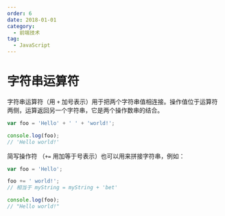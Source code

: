 ```yaml
---
order: 6
date: 2018-01-01
category:
  - 前端技术
tag:
  - JavaScript
---
```


# 字符串运算符

字符串运算符（用 `+` 加号表示）用于把两个字符串值相连接。操作值位于运算符两侧，运算返回另一个字符串，它是两个操作数串的结合。

```js
var foo = 'Hello' + ' ' + 'world!';

console.log(foo);
// 'Hello world!'
```

简写操作符 （`+=` 用加等于号表示）也可以用来拼接字符串，例如：

```js
var foo = 'Hello';

foo += ' world!';
// 相当于 myString = myString + 'bet'

console.log(foo);
// "Hello world!"
```